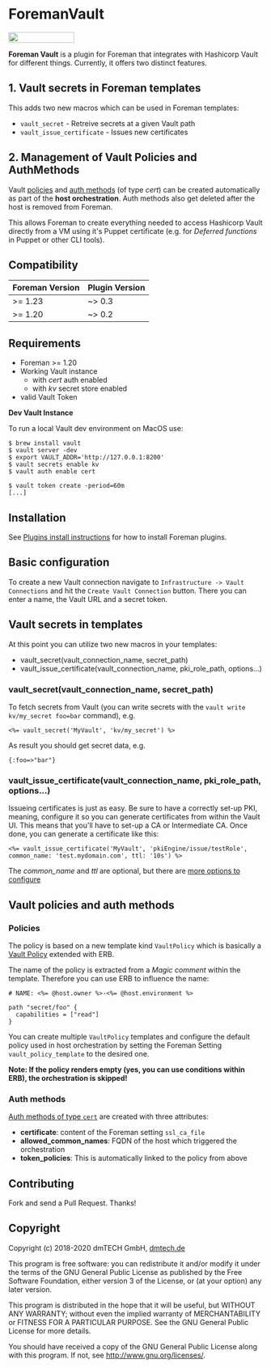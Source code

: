 # ForemanVault

[<img src="https://opensourcelogos.aws.dmtech.cloud/dmTECH_opensource_logo.svg" height="21" width="130">](https://www.dmtech.de/)

**Foreman Vault** is a plugin for Foreman that integrates with Hashicorp Vault for different things. Currently, it offers two distinct features.

## 1. Vault secrets in Foreman templates

This adds two new macros which can be used in Foreman templates:

- `vault_secret` - Retreive secrets at a given Vault path
- `vault_issue_certificate` - Issues new certificates

## 2. Management of Vault Policies and AuthMethods

Vault [policies](https://www.vaultproject.io/docs/concepts/policies) and [auth methods](https://www.vaultproject.io/docs/concepts/auth) (of type _cert_) can be created automatically as part of the **host orchestration**.
Auth methods also get deleted after the host is removed from Foreman.

This allows Foreman to create everything needed to access Hashicorp Vault directly from a VM using it's Puppet certificate (e.g. for _Deferred functions_ in Puppet or other CLI tools).

## Compatibility

| Foreman Version | Plugin Version |
| --------------- | -------------- |
| >= 1.23         | ~> 0.3         |
| >= 1.20         | ~> 0.2         |

## Requirements

- Foreman >= 1.20
- Working Vault instance
  - with _cert_ auth enabled
  - with _kv_ secret store enabled
- valid Vault Token

**Dev Vault Instance**

To run a local Vault dev environment on MacOS use:

```
$ brew install vault
$ vault server -dev
$ export VAULT_ADDR='http://127.0.0.1:8200'
$ vault secrets enable kv
$ vault auth enable cert

$ vault token create -period=60m
[...]
```

## Installation

See [Plugins install instructions](https://theforeman.org/plugins/) for how to install Foreman plugins.

## Basic configuration

To create a new Vault connection navigate to `Infrastructure -> Vault Connections` and hit the `Create Vault Connection` button. There you can enter a name, the Vault URL and a secret token.

## Vault secrets in templates

At this point you can utilize two new macros in your templates:

- vault_secret(vault_connection_name, secret_path)
- vault_issue_certificate(vault_connection_name, pki_role_path, options...)

### vault_secret(vault_connection_name, secret_path)

To fetch secrets from Vault (you can write secrets with the `vault write kv/my_secret foo=bar` command), e.g.

```
<%= vault_secret('MyVault', 'kv/my_secret') %>
```

As result you should get secret data, e.g.

```
{:foo=>"bar"}
```

### vault_issue_certificate(vault_connection_name, pki_role_path, options...)

Issueing certificates is just as easy. Be sure to have a correctly set-up PKI, meaning, configure it so you can generate certificates from within the Vault UI. This means that you'll have to set-up a CA or Intermediate CA. Once done, you can generate a certificate like this:

```
<%= vault_issue_certificate('MyVault', 'pkiEngine/issue/testRole', common_name: 'test.mydomain.com', ttl: '10s') %>
```

The _common_name_ and _ttl_ are optional, but there are [more options to configure](https://www.vaultproject.io/api/secret/pki/index.html#generate-certificate)

## Vault policies and auth methods

### Policies

The policy is based on a new template kind `VaultPolicy` which is basically a [Vault Policy](https://www.vaultproject.io/docs/concepts/policies#policy-syntax) extended with ERB.

The name of the policy is extracted from a _Magic comment_ within the template. Therefore you can use ERB to influence the name:

```
# NAME: <%= @host.owner %>-<%= @host.environment %>

path "secret/foo" {
  capabilities = ["read"]
}
```

You can create multiple `VaultPolicy` templates and configure the default policy used in host orchestration by setting the Foreman Setting `vault_policy_template` to the desired one.

**Note: If the policy renders empty (yes, you can use conditions within ERB), the orchestration is skipped!**

### Auth methods

[Auth methods of type `cert`](https://www.vaultproject.io/docs/auth/cert) are created with three attributes:

- **certificate**: content of the Foreman setting `ssl_ca_file`
- **allowed_common_names**: FQDN of the host which triggered the orchestration
- **token_policies**: This is automatically linked to the policy from above

## Contributing

Fork and send a Pull Request. Thanks!

## Copyright

Copyright (c) 2018-2020 dmTECH GmbH, [dmtech.de](https://www.dmtech.de/)

This program is free software: you can redistribute it and/or modify
it under the terms of the GNU General Public License as published by
the Free Software Foundation, either version 3 of the License, or
(at your option) any later version.

This program is distributed in the hope that it will be useful,
but WITHOUT ANY WARRANTY; without even the implied warranty of
MERCHANTABILITY or FITNESS FOR A PARTICULAR PURPOSE. See the
GNU General Public License for more details.

You should have received a copy of the GNU General Public License
along with this program. If not, see <http://www.gnu.org/licenses/>.
